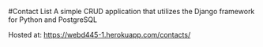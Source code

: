 #Contact List
A simple CRUD application that utilizes the Django framework for Python and PostgreSQL

Hosted at: https://webd445-1.herokuapp.com/contacts/
